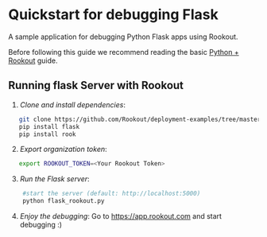 # Quickstart for debugging Flask

A sample application for debugging Python Flask apps using Rookout.

Before following this guide we recommend reading the basic [Python + Rookout](https://docs.rookout.com/docs/sdk-setup.html) guide.

## Running flask Server with Rookout

1. *Clone and install dependencies*:
 ```bash
    git clone https://github.com/Rookout/deployment-examples/tree/master/python-flask
    pip install flask
    pip install rook
```
2. *Export organization token*:
 ```bash
 	export ROOKOUT_TOKEN=<Your Rookout Token>
```

3. *Run the Flask server*:
```bash
    #start the server (default: http://localhost:5000)
    python flask_rookout.py
```

4. *Enjoy the debugging*:
	Go to https://app.rookout.com and start debugging :)


[Python + Rookout]: https://docs.rookout.com/docs/sdk-setup.html

